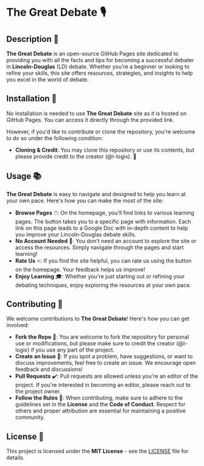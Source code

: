 # The Great Debate 🎙️

## Description 📜

**The Great Debate** is an open-source GitHub Pages site dedicated to providing you with all the facts and tips for becoming a successful debater in **Lincoln-Douglas** (LD) debate. Whether you're a beginner or looking to refine your skills, this site offers resources, strategies, and insights to help you excel in the world of debate.

## Installation 🔧

No installation is needed to use **The Great Debate** site as it is hosted on GitHub Pages. You can access it directly through the provided link.

However, if you'd like to contribute or clone the repository, you're welcome to do so under the following condition:

- **Cloning & Credit**: You may clone this repository or use its contents, but please provide credit to the creator (@l-logix). 🙌

## Usage 📚

**The Great Debate** is easy to navigate and designed to help you learn at your own pace. Here's how you can make the most of the site:

- **Browse Pages** 🖱️: On the homepage, you'll find links to various learning pages. The button takes you to a specific page with information. Each link on this page leads to a Google Doc with in-depth content to help you improve your Lincoln-Douglas debate skills.
- **No Account Needed** 🚫: You don't need an account to explore the site or access the resources. Simply navigate through the pages and start learning!
- **Rate Us** ⭐: If you find the site helpful, you can rate us using the button on the homepage. Your feedback helps us improve!
- **Enjoy Learning** 🎓: Whether you're just starting out or refining your debating techniques, enjoy exploring the resources at your own pace.

## Contributing 🤝

We welcome contributions to **The Great Debate**! Here's how you can get involved:

- **Fork the Repo** 🍴: You are welcome to fork the repository for personal use or modifications, but please make sure to credit the creator (@l-logix) if you use any part of the project.
- **Create an Issue** 📝: If you spot a problem, have suggestions, or want to discuss improvements, feel free to create an issue. We encourage open feedback and discussions!
- **Pull Requests** ✔️: Pull requests are allowed unless you're an editor of the project. If you're interested in becoming an editor, please reach out to the project owner.
- **Follow the Rules** 📜: When contributing, make sure to adhere to the guidelines set in the **License** and the **Code of Conduct**. Respect for others and proper attribution are essential for maintaining a positive community.

## License 📄

This project is licensed under the **MIT License** - see the [LICENSE](LICENSE) file for details.
